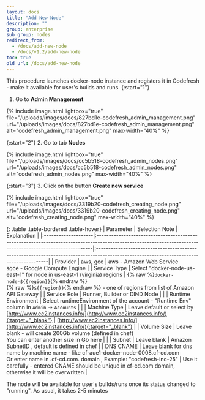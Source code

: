 ```yaml
---
layout: docs
title: "Add New Node"
description: ""
group: enterprise
sub_group: nodes
redirect_from:
  - /docs/add-new-node
  - /docs/v1.2/add-new-node
toc: true
old_url: /docs/add-new-node
---
```

This procedure launches docker-node instance and registers it in Codefresh - make it available for user's builds and runs.
{:start="1"}
1. Go to __Admin Management__

{% include image.html
lightbox="true"
file="/uploads/images/docs/827bd1e-codefresh_admin_management.png"
url="/uploads/images/docs/827bd1e-codefresh_admin_management.png"
alt="codefresh_admin_management.png"
max-width="40%"
%}

{:start="2"}
2. Go to tab **Nodes**

{% include image.html
lightbox="true"
file="/uploads/images/docs/cc5b518-codefresh_admin_nodes.png"
url="/uploads/images/docs/cc5b518-codefresh_admin_nodes.png"
alt="codefresh_admin_nodes.png"
max-width="40%"
%}

{:start="3"}
3. Click on the button **Create new service**

{% include image.html
lightbox="true"
file="/uploads/images/docs/3319b20-codefresh_creating_node.png"
url="/uploads/images/docs/3319b20-codefresh_creating_node.png"
alt="codefresh_creating_node.png"
max-width="40%"
%}

{: .table .table-bordered .table-hover}
| Parameter           | Selection Note                                                                                                                                            | Explanation                                                                                                                             |
|:--------------------|:----------------------------------------------------------------------------------------------------------------------------------------------------------|:----------------------------------------------------------------------------------------------------------------------------------------|
| Provider            | aws, gce                                                                                                                                                  | aws - Amazon Web Service <br> sgce - Google Compute Engine                                                                              |
| Service Type        | Select "docker-node-us-east-1"  for node in us-east-1 (virginia) regions                                                                                  | {% raw %}`docker-node-${{region}}`{% endraw %} <br> {% raw %}`${{region}}`{% endraw %} - one of regions from list of Amazon API Gateway |
| Service Role        | Runner, Builder or DIND Node                                                                                                                              |                                                                                                                                         |
| Runtime Environment | Select runtimeEnvironment of the account - "Runtime Env" column in `Admin` &#8594; `Accounts`                                                             |                                                                                                                                         |
| Machine Type        | Leave default or select by [http://www.ec2instances.info/](http://www.ec2instances.info/){:target="_blank"}                                               | [http://www.ec2instances.info/](http://www.ec2instances.info/){:target="_blank"}                                                        |
| Volume Size         | Leave blank - will create 200Gb volume (defined in chef) <br>You can enter another size in Gb here                                                        |                                                                                                                                         |
| Subnet              | Leave blank                                                                                                                                               | Amazon SubnetID , default is defined in chef                                                                                            |
| DNS CNAME           | Leave blank for dns name by machine name - like cf-aue1-docker-node-0008.cf-cd.com <br> Or enter name in .cf-cd.com. domain , Example: "codefresh-inc-25" | Use it carefully - entered CNAME should be unique in cf-cd.com domain, otherwise it will be overwritten                                 |

The node will be available for user's builds/runs once its status changed to "running". As usual, it takes 2-5 minutes
